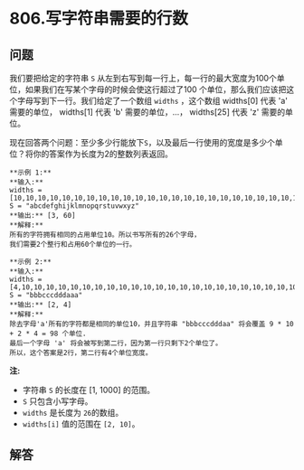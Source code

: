 # 806.写字符串需要的行数

## 问题

我们要把给定的字符串 `S` 从左到右写到每一行上，每一行的最大宽度为100个单位，如果我们在写某个字母的时候会使这行超过了100 个单位，那么我们应该把这个字母写到下一行。我们给定了一个数组 `widths` ，这个数组 widths[0] 代表 'a' 需要的单位， widths[1] 代表 'b' 需要的单位，...， widths[25] 代表 'z' 需要的单位。

现在回答两个问题：至少多少行能放下`S`，以及最后一行使用的宽度是多少个单位？将你的答案作为长度为2的整数列表返回。

```
**示例 1:**
**输入:**
widths = [10,10,10,10,10,10,10,10,10,10,10,10,10,10,10,10,10,10,10,10,10,10,10,10,10,10]
S = "abcdefghijklmnopqrstuvwxyz"
**输出:** [3, 60]
**解释:**
所有的字符拥有相同的占用单位10。所以书写所有的26个字母，
我们需要2个整行和占用60个单位的一行。

```

```
**示例 2:**
**输入:**
widths = [4,10,10,10,10,10,10,10,10,10,10,10,10,10,10,10,10,10,10,10,10,10,10,10,10,10]
S = "bbbcccdddaaa"
**输出:** [2, 4]
**解释:**
除去字母'a'所有的字符都是相同的单位10，并且字符串 "bbbcccdddaa" 将会覆盖 9 * 10 + 2 * 4 = 98 个单位.
最后一个字母 'a' 将会被写到第二行，因为第一行只剩下2个单位了。
所以，这个答案是2行，第二行有4个单位宽度。

```

**注:**

* 字符串 `S` 的长度在 [1, 1000] 的范围。
* `S` 只包含小写字母。
* `widths` 是长度为 `26`的数组。
* `widths[i]` 值的范围在 `[2, 10]`。



## 解答

